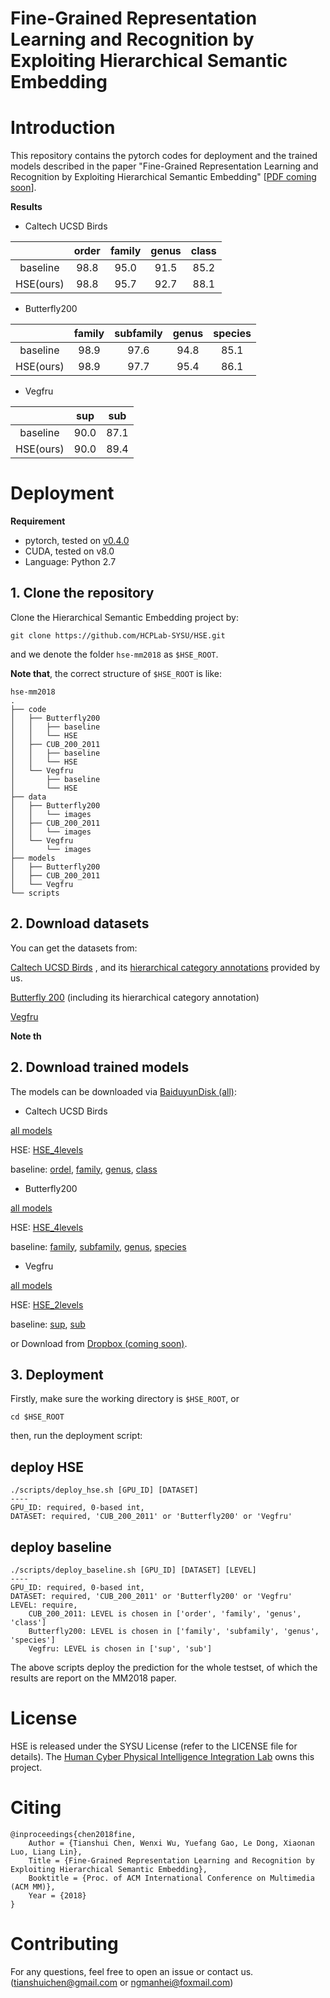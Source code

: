 # Fine-Grained Representation Learning and Recognition by Exploiting Hierarchical Semantic Embedding

# Introduction
This repository contains the pytorch codes for deployment and the trained models described in the paper "Fine-Grained Representation Learning and Recognition by Exploiting Hierarchical Semantic Embedding" [[PDF coming soon]()].

**Results**

- Caltech UCSD Birds

|        | order | family | genus | class |
| :----: | :---: | :----: | :---: | :---: |
|baseline| 98.8  |  95.0  |  91.5 |  85.2 |
|HSE(ours)| 98.8 |  95.7  |  92.7 |  88.1 |



- Butterfly200

|        | family | subfamily | genus | species |
| :----: | :----: | :-------: | :---: | :-----: |
|baseline|  98.9  |   97.6    |  94.8 |  85.1   |
|HSE(ours)| 98.9  |   97.7    |  95.4 |  86.1   |

- Vegfru

|           |  sup  |  sub  |
| :-------: | :---: | :---: |
|  baseline | 90.0  |  87.1 |
| HSE(ours) | 90.0  |  89.4 |


# Deployment

**Requirement**

- pytorch, tested on [v0.4.0](http://download.pytorch.org/whl/cu80/torch-0.4.0-cp27-cp27mu-linux_x86_64.whl)
- CUDA, tested on v8.0
- Language: Python 2.7


## 1. Clone the repository
Clone the Hierarchical Semantic Embedding project by:
```
git clone https://github.com/HCPLab-SYSU/HSE.git
```
and we denote the folder `hse-mm2018` as `$HSE_ROOT`.

**Note that**, the correct structure of `$HSE_ROOT` is like:

```
hse-mm2018
.
├── code
│   ├── Butterfly200
│   │   ├── baseline
│   │   └── HSE
│   ├── CUB_200_2011
│   │   ├── baseline
│   │   └── HSE
│   └── Vegfru
│       ├── baseline
│       └── HSE
├── data
│   ├── Butterfly200
│   │   └── images
│   ├── CUB_200_2011
│   │   └── images
│   └── Vegfru
│       └── images
├── models
│   ├── Butterfly200
│   ├── CUB_200_2011
│   └── Vegfru
└── scripts

```


## 2. Download datasets
You can get the datasets from:

[Caltech UCSD Birds](http://www.vision.caltech.edu/visipedia/CUB-200.html) , and its [hierarchical category annotations](https://www.dropbox.com/sh/kugj7vogy2no795/AABJWUxM6rXWOeNbCUPj269ua?dl=0) provided by us.

[Butterfly 200](https://www.dropbox.com/sh/3p4x1oc5efknd69/AABwnyoH2EKi6H9Emcyd0pXCa?dl=0) (including its hierarchical category annotation)

[Vegfru](https://github.com/ustc-vim/vegfru) 

**Note th**

## 2. Download trained models
The models can be downloaded via [BaiduyunDisk (all)](https://pan.baidu.com/s/1WWalFQFiNCCrWr30pvEA6A):

- Caltech UCSD Birds

[all models](https://pan.baidu.com/s/1LO_31tJe76DJFXXfc21STQ)

HSE: [HSE_4levels](https://pan.baidu.com/s/1GIGQQFzCy9GVhdwgDTPVdg)

baseline: [ordel](https://pan.baidu.com/s/1tOmXoiA1RESF1JMnUpbq9w), [family](https://pan.baidu.com/s/1FBYyPvb5eputq6BVysXURQ), [genus](https://pan.baidu.com/s/1tNb9pjI-Irwyqynott27ag), [class](https://pan.baidu.com/s/1R0VghAkl7zzQODjyitWxsA)

- Butterfly200

[all models](https://pan.baidu.com/s/1tOmXoiA1RESF1JMnUpbq9w)

HSE: [HSE_4levels](https://pan.baidu.com/s/1-a734IsAJYtjH2INCUxkvQ)

baseline: [family](https://pan.baidu.com/s/1UO2q5XMUtALm1C2apNW6nA), [subfamily](https://pan.baidu.com/s/1hYSDbMtbDO9N48zmmlWs1w), [genus](https://pan.baidu.com/s/1DrkUwIMnphO-R7Fru0FG_A), [species](https://pan.baidu.com/s/1EFTqiwVb_Y0Bfj9bcu9eIA)

- Vegfru

[all models](https://pan.baidu.com/s/1uYEZFFX6dxvwam4XTMH_XQ)

HSE: [HSE_2levels](https://pan.baidu.com/s/1u6WlCVXEgC189xfcRRbmjg)

baseline: [sup](https://pan.baidu.com/s/17GfovAVzBwH_6gLplzjbJw), [sub](https://pan.baidu.com/s/16D6Sm8aJNMVu7T7BIlArZg)

or Download from [Dropbox (coming soon)]().

## 3. Deployment
Firstly, make sure the working directory is `$HSE_ROOT`, or
```
cd $HSE_ROOT
```
then, run the deployment script:
## deploy HSE
```
./scripts/deploy_hse.sh [GPU_ID] [DATASET]
----
GPU_ID: required, 0-based int, 
DATASET: required, 'CUB_200_2011' or 'Butterfly200' or 'Vegfru'
```
## deploy baseline
```
./scripts/deploy_baseline.sh [GPU_ID] [DATASET] [LEVEL]
----
GPU_ID: required, 0-based int, 
DATASET: required, 'CUB_200_2011' or 'Butterfly200' or 'Vegfru'
LEVEL: require, 
    CUB_200_2011: LEVEL is chosen in ['order', 'family', 'genus', 'class']
    Butterfly200: LEVEL is chosen in ['family', 'subfamily', 'genus', 'species']
    Vegfru: LEVEL is chosen in ['sup', 'sub']
```

The above scripts deploy the prediction for the whole testset, of which the results are report on the MM2018 paper.


# License
HSE is released under the SYSU License (refer to the LICENSE file for details).
The [Human Cyber Physical Intelligence Integration Lab](http://www.sysu-hcp.net/home/) owns this project.

# Citing
```
@inproceedings{chen2018fine,
    Author = {Tianshui Chen, Wenxi Wu, Yuefang Gao, Le Dong, Xiaonan Luo, Liang Lin},
    Title = {Fine-Grained Representation Learning and Recognition by Exploiting Hierarchical Semantic Embedding},
    Booktitle = {Proc. of ACM International Conference on Multimedia (ACM MM)},
    Year = {2018}
} 
```

# Contributing
For any questions, feel free to open an issue or contact us. ([tianshuichen@gmail.com]() or [ngmanhei@foxmail.com]())